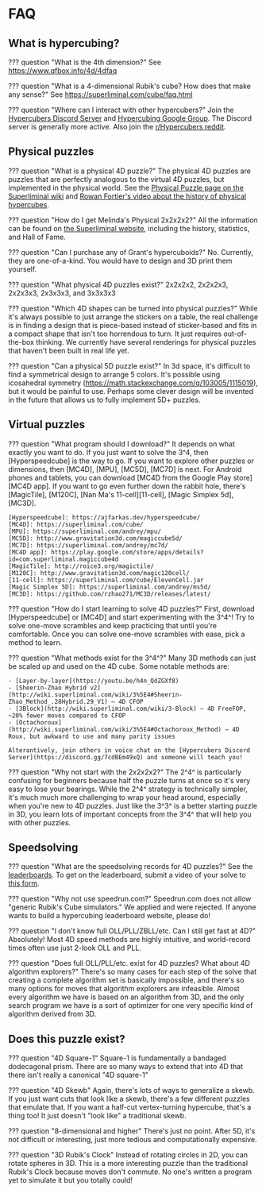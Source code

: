 # FAQ

## What is hypercubing?

??? question "What is the 4th dimension?"
    See <https://www.qfbox.info/4d/4dfaq>

??? question "What is a 4-dimensional Rubik's cube? How does that make any sense?"
    See <https://superliminal.com/cube/faq.html>

??? question "Where can I interact with other hypercubers?"
    Join the [Hypercubers Discord Server](https://discord.gg/7cdBEm49xQ) and [Hypercubing Google Group](https://groups.google.com/g/hypercubing). The Discord server is generally more active. Also join the [r/Hypercubers reddit](https://www.reddit.com/r/Hypercubers/).

## Physical puzzles

??? question "What is a physical 4D puzzle?"
    The physical 4D puzzles are puzzles that are perfectly analogous to the virtual 4D puzzles, but implemented in the physical world. See the [Physical Puzzle page on the Superliminal wiki](http://wiki.superliminal.com/wiki/Physical_Puzzle) and [Rowan Fortier's video about the history of physical hypercubes](https://www.youtube.com/watch?v=QTc-rG-nunA).

??? question "How do I get Melinda's Physical 2x2x2x2?"
    All the information can be found on [the Superliminal website](https://superliminal.com/cube/2x2x2x2/), including the history, statistics, and Hall of Fame.

??? question "Can I purchase any of Grant's hypercuboids?"
    No. Currently, they are one-of-a-kind. You would have to design and 3D print them yourself.

??? question "What physical 4D puzzles exist?"
    2x2x2x2, 2x2x2x3, 2x2x3x3, 2x3x3x3, and 3x3x3x3

??? question "Which 4D shapes can be turned into physical puzzles?"
    While it's always possible to just arrange the stickers on a table, the real challenge is in finding a design that is piece-based instead of sticker-based and fits in a compact shape that isn't too horrendous to turn. It just requires out-of-the-box thinking. We currently have several renderings for physical puzzles that haven't been built in real life yet.

??? question "Can a physical 5D puzzle exist?"
    In 3d space, it's difficult to find a symmetrical design to arrange 5 colors. It's possible using icosahedral symmetry (<https://math.stackexchange.com/q/103005/1115019>), but it would be painful to use. Perhaps some clever design will be invented in the future that allows us to fully implement 5D+ puzzles.

## Virtual puzzles

??? question "What program should I download?"
    It depends on what exactly you want to do. If you just want to solve the 3^4, then [Hyperspeedcube] is the way to go. If you want to explore other puzzles or dimensions, then [MC4D], [MPU], [MC5D], [MC7D] is next. For Android phones and tablets, you can download [MC4D from the Google Play store][MC4D app]. If you want to go even further down the rabbit hole, there's [MagicTile], [M120C], [Nan Ma's 11-cell][11-cell], [Magic Simplex 5d], [MC3D].

    [Hyperspeedcube]: https://ajfarkas.dev/hyperspeedcube/
    [MC4D]: https://superliminal.com/cube/
    [MPU]: https://superliminal.com/andrey/mpu/
    [MC5D]: http://www.gravitation3d.com/magiccube5d/
    [MC7D]: https://superliminal.com/andrey/mc7d/
    [MC4D app]: https://play.google.com/store/apps/details?id=com.superliminal.magiccube4d
    [MagicTile]: http://roice3.org/magictile/
    [M120C]: http://www.gravitation3d.com/magic120cell/
    [11-cell]: https://superliminal.com/cube/ElevenCell.jar
    [Magic Simplex 5D]: https://superliminal.com/andrey/ms5d/
    [MC3D]: https://github.com/rzhao271/MC3D/releases/latest/

??? question "How do I start learning to solve 4D puzzles?"
    First, download [Hyperspeedcube] or [MC4D] and start experimenting with the 3^4^! Try to solve one-move scrambles and keep practicing that until you're comfortable. Once you can solve one-move scrambles with ease, pick a method to learn.

??? question "What methods exist for the 3^4^?"
    Many 3D methods can just be scaled up and used on the 4D cube. Some notable methods are:

    - [Layer-by-layer](https://youtu.be/h4n_QdZGXf8)
    - [Sheerin-Zhao Hybrid v2](http://wiki.superliminal.com/wiki/3%5E4#Sheerin-Zhao_Method_.28Hybrid.29_V1) — 4D CFOP
    - [3Block](http://wiki.superliminal.com/wiki/3-Block) — 4D FreeFOP, ~20% fewer moves compared to CFOP
    - [Octachoroux](http://wiki.superliminal.com/wiki/3%5E4#Octachoroux_Method) — 4D Roux, but awkward to use and many parity issues

    Alterantively, join others in voice chat on the [Hypercubers Discord Server](https://discord.gg/7cdBEm49xQ) and someone will teach you!

??? question "Why not start with the 2x2x2x2?"
    The 2^4^ is particularly confusing for beginners because half the puzzle turns at once so it's very easy to lose your bearings. While the 2^4^ strategy is technically simpler, it's much much more challenging to wrap your head around, especially when you're new to 4D puzzles. Just like the 3^3^ is a better starting puzzle in 3D, you learn lots of important concepts from the 3^4^ that will help you with other puzzles.

## Speedsolving

??? question "What are the speedsolving records for 4D puzzles?"
    See the [leaderboards](leaderboards/index.md). To get on the leaderboard, submit a video of your solve to [this form](https://forms.gle/Y7Vpi3pb8989Ay8W8).

??? question "Why not use speedrun.com?"
    Speedrun.com does not allow "generic Rubik's Cube simulators." We applied and were rejected. If anyone wants to build a hypercubing leaderboard website, please do!

??? question "I don't know full OLL/PLL/ZBLL/etc. Can I still get fast at 4D?"
    Absolutely! Most 4D speed methods are highly intuitive, and world-record times often use just 2-look OLL and PLL.

??? question "Does full OLL/PLL/etc. exist for 4D puzzles? What about 4D algorithm explorers?"
    There's so many cases for each step of the solve that creating a complete algorithm set is basically impossible, and there's so many options for moves that algorithm explorers are infeasible. Almost every algorithm we have is based on an algorithm from 3D, and the only search program we have is a sort of optimizer for one very specific kind of algorithm derived from 3D.

## Does this puzzle exist?

??? question "4D Square-1"
    Square-1 is fundamentally a bandaged dodecagonal prism. There are so many ways to extend that into 4D that there isn't really a canonical "4D square-1"

??? question "4D Skewb"
    Again, there's lots of ways to generalize a skewb. If you just want cuts that look like a skewb, there's a few different puzzles that emulate that. If you want a half-cut vertex-turning hypercube, that's a thing too! It just doesn't "look like" a traditional skewb.

??? question "8-dimensional and higher"
    There's just no point. After 5D, it's not difficult or interesting, just more tedious and computationally expensive.

??? question "3D Rubik's Clock"
    Instead of rotating circles in 2D, you can rotate spheres in 3D. This is a more interesting puzzle than the traditional Rubik's Clock because moves don't commute. No one's written a program yet to simulate it but you totally could!
